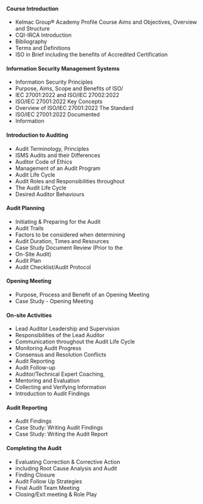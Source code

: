 #### Course Introduction

- Kelmac Group® Academy Profile Course Aims and Objectives, Overview and Structure
- CQI-IRCA Introduction
- Bibliography
- Terms and Definitions
- ISO in Brief including the benefits of Accredited Certification

#### Information Security Management Systems

- Information Security Principles
- Purpose, Aims, Scope and Benefits of ISO/
- IEC 27001:2022 and ISO/IEC 27002:2022
- ISO/IEC 27001:2022 Key Concepts
- Overview of ISO/IEC 27001:2022 The Standard
- ISO/IEC 27001:2022 Documented
- Information

#### Introduction to Auditing

- Audit Terminology, Principles
- ISMS Audits and their Differences
- Auditor Code of Ethics
- Management of an Audit Program
- Audit Life Cycle
- Audit Roles and Responsibilities throughout
- The Audit Life Cycle
- Desired Auditor Behaviours

#### Audit Planning

- Initiating & Preparing for the Audit
- Audit Trails
- Factors to be considered when determining
- Audit Duration, Times and Resources
- Case Study Document Review (Prior to the
- On-Site Audit)
- Audit Plan
- Audit Checklist/Audit Protocol

#### Opening Meeting

- Purpose, Process and Benefit of an Opening Meeting
- Case Study - Opening Meeting

#### On-site Activities

- Lead Auditor Leadership and Supervision
- Responsibilities of the Lead Auditor
- Communication throughout the Audit Life Cycle
- Monitoring Audit Progress
- Consensus and Resolution Conflicts
- Audit Reporting
- Audit Follow-up
- Auditor/Technical Expert Coaching,
- Mentoring and Evaluation
- Collecting and Verifying Information
- Introduction to Audit Findings

#### Audit Reporting

- Audit Findings
- Case Study: Writing Audit Findings
- Case Study: Writing the Audit Report

#### Completing the Audit

- Evaluating Correction & Corrective Action
- including Root Cause Analysis and Audit
- Finding Closure
- Audit Follow Up Strategies
- Final Audit Team Meeting
- Closing/Exit meeting & Role Play
